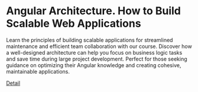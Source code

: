 # Angular Architecture. How to Build Scalable Web Applications

Learn the principles of building scalable applications for streamlined maintenance and efficient team collaboration with our course. Discover how a well-designed architecture can help you focus on business logic tasks and save time during large project development. Perfect for those seeking guidance on optimizing their Angular knowledge and creating cohesive, maintainable applications. 

[Detail](https://eduitfree.com/courses/angular-architecture-how-to-build-scalable-web-applications)